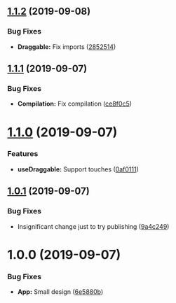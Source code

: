 ## [1.1.2](https://github.com/idanen/react-draggable/compare/v1.1.1...v1.1.2) (2019-09-08)


### Bug Fixes

* **Draggable:** Fix imports ([2852514](https://github.com/idanen/react-draggable/commit/2852514))

## [1.1.1](https://github.com/idanen/react-draggable/compare/v1.1.0...v1.1.1) (2019-09-07)


### Bug Fixes

* **Compilation:** Fix compilation ([ce8f0c5](https://github.com/idanen/react-draggable/commit/ce8f0c5))

# [1.1.0](https://github.com/idanen/react-draggable/compare/v1.0.1...v1.1.0) (2019-09-07)


### Features

* **useDraggable:** Support touches ([0af0111](https://github.com/idanen/react-draggable/commit/0af0111))

## [1.0.1](https://github.com/idanen/react-draggable/compare/v1.0.0...v1.0.1) (2019-09-07)


### Bug Fixes

* Insignificant change just to try publishing ([9a4c249](https://github.com/idanen/react-draggable/commit/9a4c249))

# 1.0.0 (2019-09-07)


### Bug Fixes

* **App:** Small design ([6e5880b](https://github.com/idanen/react-draggable/commit/6e5880b))
